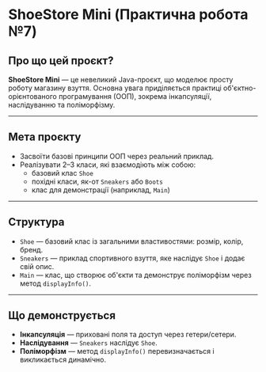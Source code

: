 # ShoeStore Mini (Практична робота №7)

## Про що цей проєкт?

**ShoeStore Mini** — це невеликий Java-проєкт, що моделює просту роботу магазину взуття. Основна увага приділяється практиці об'єктно-орієнтованого програмування (ООП), зокрема інкапсуляції, наслідуванню та поліморфізму.

---

## Мета проєкту

- Засвоїти базові принципи ООП через реальний приклад.
- Реалізувати 2–3 класи, які взаємодіють між собою:
  - базовий клас `Shoe`
  - похідні класи, як-от `Sneakers` або `Boots`
  - клас для демонстрації (наприклад, `Main`)

---

## Структура

- `Shoe` — базовий клас із загальними властивостями: розмір, колір, бренд.
- `Sneakers` — приклад спортивного взуття, яке наслідує `Shoe` і додає свій опис.
- `Main` — клас, що створює об'єкти та демонструє поліморфізм через метод `displayInfo()`.

---

## Що демонструється

- **Інкапсуляція** — приховані поля та доступ через гетери/сетери.
- **Наслідування** — `Sneakers` наслідує `Shoe`.
- **Поліморфізм** — метод `displayInfo()` перевизначається і викликається динамічно.